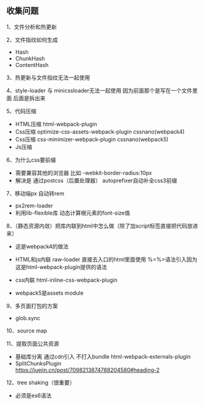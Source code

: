 ## 收集问题

1、文件分析和热更新

2、文件指纹如何生成
  - Hash
  - ChunkHash
  - ContentHash

3、热更新与文件指纹无法一起使用

4、style-loader 与 minicssloader无法一起使用 因为前面那个是写在一个文件里面 后面是拆出来

5、代码压缩
  - HTML压缩 html-webpack-plugin
  - Css压缩 optimize-css-assets-webpack-plugin cssnano(webpack4)
  - Css压缩 css-minimizer-webpack-plugin cssnano(webpack5)
  - Js压缩 

6、为什么css要前缀
  - 需要兼容其他的浏览器 比如 -webkit-border-radius:10px 
  - 解决是 通过postcss（后置处理器） autoprefixer自动补全css3前缀


7、移动端px 自动转rem
  - px2rem-loader 
  - 利用lib-flexible库 动态计算根元素的font-size值

8、（静态资源内敛）把库内联到html中怎么做（除了加script标签直接把代码放进来）
  - 这是webpack4的做法
  - HTML和js内联 raw-loader  直接去入口的html里面使用 %=%>语法引入因为这是html-webpack-plugin提供的语法
  - css内联 html-inline-css-webpack-plugin


  - webpack5是assets module

9、多页面打包的方案
  - glob.sync 

10、source map 

11、提取页面公共资源
- 基础库分离 通过cdn引入 不打入bundle html-webpack-externals-plugin
- SplitChunksPlugin  https://juejin.cn/post/7098213874788204580#heading-2

12、tree shaking（很重要）
- 必须是es6语法
